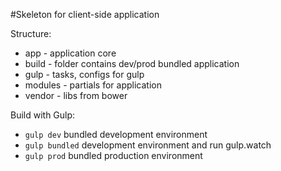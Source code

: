 #Skeleton for client-side application

Structure:
* app - application core
* build - folder contains dev/prod bundled application
* gulp - tasks, configs for gulp
* modules - partials for application
* vendor - libs from bower

Build with Gulp:
* ```gulp dev``` bundled development environment
* ```gulp bundled``` development environment and run gulp.watch
* ```gulp prod``` bundled production environment
